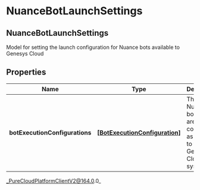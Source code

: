 # NuanceBotLaunchSettings

## NuanceBotLaunchSettings
Model for setting the launch configuration for Nuance bots available to Genesys Cloud

## Properties

|Name | Type | Description | Notes|
|------------ | ------------- | ------------- | -------------|
| **botExecutionConfigurations** | [**[BotExecutionConfiguration]**](BotExecutionConfiguration) | The list of Nuance bots that are configured as available to the Genesys Cloud system | |



_PureCloudPlatformClientV2@164.0.0_
